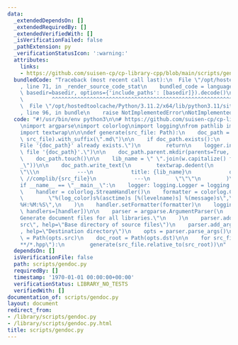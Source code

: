 ```yaml
---
data:
  _extendedDependsOn: []
  _extendedRequiredBy: []
  _extendedVerifiedWith: []
  _isVerificationFailed: false
  _pathExtension: py
  _verificationStatusIcon: ':warning:'
  attributes:
    links:
    - https://github.com/suisen-cp/cp-library-cpp/blob/main/scripts/generate_doc_files.py
  bundledCode: "Traceback (most recent call last):\n  File \"/opt/hostedtoolcache/Python/3.11.2/x64/lib/python3.11/site-packages/onlinejudge_verify/documentation/build.py\"\
    , line 71, in _render_source_code_stat\n    bundled_code = language.bundle(stat.path,\
    \ basedir=basedir, options={'include_paths': [basedir]}).decode()\n          \
    \         ^^^^^^^^^^^^^^^^^^^^^^^^^^^^^^^^^^^^^^^^^^^^^^^^^^^^^^^^^^^^^^^^^^^^^^^^^^^^^^^^^\n\
    \  File \"/opt/hostedtoolcache/Python/3.11.2/x64/lib/python3.11/site-packages/onlinejudge_verify/languages/python.py\"\
    , line 96, in bundle\n    raise NotImplementedError\nNotImplementedError\n"
  code: "#!/usr/bin/env python3\n\n# https://github.com/suisen-cp/cp-library-cpp/blob/main/scripts/generate_doc_files.py\n\
    \nimport argparse\nimport colorlog\nimport logging\nfrom pathlib import Path\n\
    import textwrap\n\n\ndef generate(src_file: Path):\n    doc_path = (doc_root /\
    \ src_file).with_suffix(\".md\")\n\n    if doc_path.exists():\n        logger.debug(f\"\
    File '{doc_path}' already exists.\")\n        return\n    logger.info(f\"Generate\
    \ file '{doc_path}'.\")\n\n    doc_path.parent.mkdir(parents=True, exist_ok=True)\n\
    \    doc_path.touch()\n\n    lib_name = \" \".join(w.capitalize() for w in doc_path.stem.split(\"\
    _\"))\n\n    doc_path.write_text(\n        textwrap.dedent(\n            f\"\"\
    \"\\\n            ---\n            title: {lib_name}\n            documentation_of:\
    \ //complib/{src_file}\n            ---\n        \"\"\"\n        )\n    )\n\n\n\
    if __name__ == \"__main__\":\n    logger: logging.Logger = logging.getLogger(__name__)\n\
    \    handler = colorlog.StreamHandler()\n    formatter = colorlog.ColoredFormatter(\n\
    \        \"%(log_color)s%(asctime)s [%(levelname)s] %(message)s\",\n        datefmt=\"\
    %H:%M:%S\",\n    )\n    handler.setFormatter(formatter)\n    logging.basicConfig(level=logging.INFO,\
    \ handlers=[handler])\n\n    parser = argparse.ArgumentParser(\n        description=\"\
    Generate document files for all libraries.\"\n    )\n    parser.add_argument(\"\
    src\", help=\"Base directory of source files\")\n    parser.add_argument(\"dst\"\
    , help=\"Destination directory\")\n    opts = parser.parse_args()\n\n    src_root\
    \ = Path(opts.src)\n    doc_root = Path(opts.dst)\n\n    for src_file in src_root.glob(\"\
    **/*.hpp\"):\n        generate(src_file.relative_to(src_root))\n"
  dependsOn: []
  isVerificationFile: false
  path: scripts/gendoc.py
  requiredBy: []
  timestamp: '1970-01-01 00:00:00+00:00'
  verificationStatus: LIBRARY_NO_TESTS
  verifiedWith: []
documentation_of: scripts/gendoc.py
layout: document
redirect_from:
- /library/scripts/gendoc.py
- /library/scripts/gendoc.py.html
title: scripts/gendoc.py
---
```

